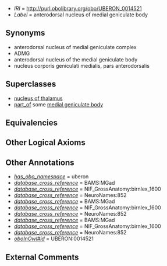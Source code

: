  * *IRI* = http://purl.obolibrary.org/obo/UBERON_0014521
 * *Label* = anterodorsal nucleus of medial geniculate body

## Synonyms

 * anterodorsal nucleus of medial geniculate complex
 * ADMG
 * anterodorsal nucleus of the medial geniculate body
 * nucleus corporis geniculati medialis, pars anterodorsalis

## Superclasses

 * [nucleus of thalamus](../../UBERON/92/UBERON_0007692.md)
 * [part_of](../../BFO/50/BFO_0000050.md) some [medial geniculate body](../../UBERON/27/UBERON_0001927.md)

## Equivalencies


## Other Logical Axioms


## Other Annotations

 * *[has_obo_namespace](../../ce/oboInOwl#hasOBONamespace.md)* = uberon
 * *[database_cross_reference](../../ef/oboInOwl#hasDbXref.md)* = BAMS:MGad
 * *[database_cross_reference](../../ef/oboInOwl#hasDbXref.md)* = NIF_GrossAnatomy:birnlex_1600
 * *[database_cross_reference](../../ef/oboInOwl#hasDbXref.md)* = NeuroNames:852
 * *[database_cross_reference](../../ef/oboInOwl#hasDbXref.md)* = BAMS:MGad
 * *[database_cross_reference](../../ef/oboInOwl#hasDbXref.md)* = NIF_GrossAnatomy:birnlex_1600
 * *[database_cross_reference](../../ef/oboInOwl#hasDbXref.md)* = NeuroNames:852
 * *[database_cross_reference](../../ef/oboInOwl#hasDbXref.md)* = BAMS:MGad
 * *[database_cross_reference](../../ef/oboInOwl#hasDbXref.md)* = NIF_GrossAnatomy:birnlex_1600
 * *[database_cross_reference](../../ef/oboInOwl#hasDbXref.md)* = NeuroNames:852
 * *[oboInOwl#id](../../id/oboInOwl#id.md)* = UBERON:0014521

## External Comments

